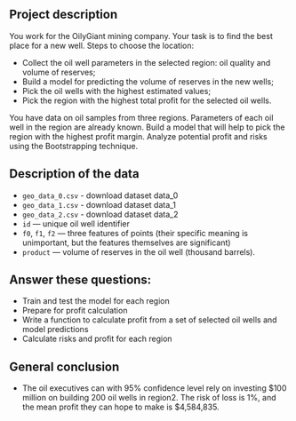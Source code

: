 ## Project description

You work for the OilyGiant mining company. Your task is to find the best place for a new well.
Steps to choose the location:
- Collect the oil well parameters in the selected region: oil quality and volume of reserves;
- Build a model for predicting the volume of reserves in the new wells;
- Pick the oil wells with the highest estimated values;
- Pick the region with the highest total profit for the selected oil wells.

You have data on oil samples from three regions. Parameters of each oil well in the region are already known. Build a model that will help to pick the region with the highest profit margin. Analyze potential profit and risks using the Bootstrapping technique.


## Description of the data

- `geo_data_0.csv` - download dataset data_0
- `geo_data_1.csv` - download dataset data_1
- `geo_data_2.csv` - download dataset data_2
- `id` — unique oil well identifier
- `f0`, `f1`, `f2` — three features of points (their specific meaning is unimportant, but the features themselves are significant)
- `product` — volume of reserves in the oil well (thousand barrels).



## Answer these questions:

- Train and test the model for each region
- Prepare for profit calculation
- Write a function to calculate profit from a set of selected oil wells and model predictions
- Calculate risks and profit for each region


## General conclusion

- The oil executives can with 95% confidence level rely on investing $100 million on building 200 oil wells in region2. The risk of loss is 1%, and the mean profit they can hope to make is $4,584,835.